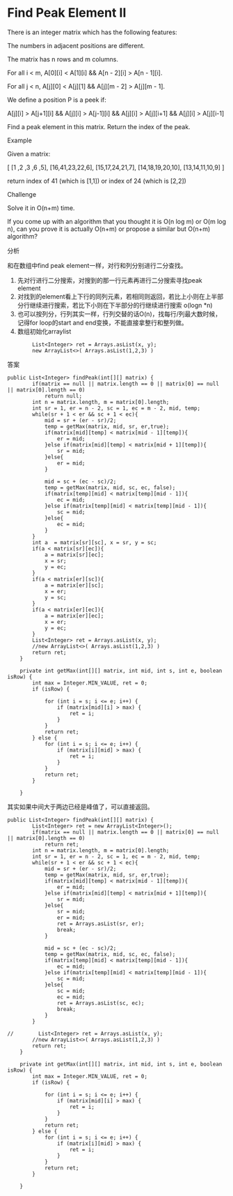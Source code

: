 # Find Peak Element II

There is an integer matrix which has the following features:

The numbers in adjacent positions are different.

The matrix has n rows and m columns.

For all i &lt; m, A\[0\]\[i\] &lt; A\[1\]\[i\] && A\[n - 2\]\[i\] &gt; A\[n - 1\]\[i\].

For all j &lt; n, A\[j\]\[0\] &lt; A\[j\]\[1\] && A\[j\]\[m - 2\] &gt; A\[j\]\[m - 1\].

We define a position P is a peek if:

A\[j\]\[i\] &gt; A\[j+1\]\[i\] && A\[j\]\[i\] &gt; A\[j-1\]\[i\] && A\[j\]\[i\] &gt; A\[j\]\[i+1\] && A\[j\]\[i\] &gt; A\[j\]\[i-1\]

Find a peak element in this matrix. Return the index of the peak.

Example

Given a matrix:

\[ \[1 ,2 ,3 ,6 ,5\], \[16,41,23,22,6\], \[15,17,24,21,7\], \[14,18,19,20,10\], \[13,14,11,10,9\] \]

return index of 41 \(which is \[1,1\]\) or index of 24 \(which is \[2,2\]\)

Challenge

Solve it in O\(n+m\) time.

If you come up with an algorithm that you thought it is O\(n log m\) or O\(m log n\), can you prove it is actually O\(n+m\) or propose a similar but O\(n+m\) algorithm?

分析

和在数组中find peak element一样，对行和列分别进行二分查找。

1. 先对行进行二分搜索，对搜到的那一行元素再进行二分搜索寻找peak element
2. 对找到的element看上下行的同列元素，若相同则返回，若比上小则在上半部分行继续进行搜索，若比下小则在下半部分的行继续进行搜索 o\(logn \*n\)
3. 也可以按列分，行列其实一样，行列交替的话O\(n\)，找每行/列最大数时候，记得for loop的start and end变换，不能直接拿整行和整列做。
4. 数组初始化arraylist

```text
        List<Integer> ret = Arrays.asList(x, y);
        new ArrayList<>( Arrays.asList(1,2,3) )
```

答案

```text
public List<Integer> findPeak(int[][] matrix) {
        if(matrix == null || matrix.length == 0 || matrix[0] == null || matrix[0].length == 0)
            return null;
        int n = matrix.length, m = matrix[0].length;
        int sr = 1, er = n - 2, sc = 1, ec = m - 2, mid, temp;
        while(sr + 1 < er && sc + 1 < ec){
            mid = sr + (er - sr)/2;
            temp = getMax(matrix, mid, sr, er,true);
            if(matrix[mid][temp] < matrix[mid - 1][temp]){
                er = mid;
            }else if(matrix[mid][temp] < matrix[mid + 1][temp]){
                sr = mid;
            }else{
                er = mid;
            }

            mid = sc + (ec - sc)/2;
            temp = getMax(matrix, mid, sc, ec, false);
            if(matrix[temp][mid] < matrix[temp][mid - 1]){
                ec = mid;
            }else if(matrix[temp][mid] < matrix[temp][mid - 1]){
                sc = mid;
            }else{
                ec = mid;
            }
        }
        int a  = matrix[sr][sc], x = sr, y = sc;
        if(a < matrix[sr][ec]){
            a = matrix[sr][ec];
            x = sr;
            y = ec;
        }
        if(a < matrix[er][sc]){
            a = matrix[er][sc];
            x = er;
            y = sc;
        }
        if(a < matrix[er][ec]){
            a = matrix[er][ec];
            x = er;
            y = ec;
        }
        List<Integer> ret = Arrays.asList(x, y);
        //new ArrayList<>( Arrays.asList(1,2,3) )
        return ret;
    }

    private int getMax(int[][] matrix, int mid, int s, int e, boolean isRow) {
        int max = Integer.MIN_VALUE, ret = 0;
        if (isRow) {

            for (int i = s; i <= e; i++) {
                if (matrix[mid][i] > max) {
                    ret = i;
                }
            }
            return ret;
        } else {
            for (int i = s; i <= e; i++) {
                if (matrix[i][mid] > max) {
                    ret = i;
                }
            }
            return ret;
        }

    }
```

其实如果中间大于两边已经是峰值了，可以直接返回。

```text
public List<Integer> findPeak(int[][] matrix) {
        List<Integer> ret = new ArrayList<Integer>();
        if(matrix == null || matrix.length == 0 || matrix[0] == null || matrix[0].length == 0)
            return ret;
        int n = matrix.length, m = matrix[0].length;
        int sr = 1, er = n - 2, sc = 1, ec = m - 2, mid, temp;
        while(sr + 1 < er && sc + 1 < ec){
            mid = sr + (er - sr)/2;
            temp = getMax(matrix, mid, sr, er,true);
            if(matrix[mid][temp] < matrix[mid - 1][temp]){
                er = mid;
            }else if(matrix[mid][temp] < matrix[mid + 1][temp]){
                sr = mid;
            }else{
                sr = mid;
                er = mid;
                ret = Arrays.asList(sr, er);
                break;
            }

            mid = sc + (ec - sc)/2;
            temp = getMax(matrix, mid, sc, ec, false);
            if(matrix[temp][mid] < matrix[temp][mid - 1]){
                ec = mid;
            }else if(matrix[temp][mid] < matrix[temp][mid - 1]){
                sc = mid;
            }else{
                sc = mid;
                ec = mid;
                ret = Arrays.asList(sc, ec);
                break;
            }
        }

//        List<Integer> ret = Arrays.asList(x, y);
        //new ArrayList<>( Arrays.asList(1,2,3) )
        return ret;
    }

    private int getMax(int[][] matrix, int mid, int s, int e, boolean isRow) {
        int max = Integer.MIN_VALUE, ret = 0;
        if (isRow) {

            for (int i = s; i <= e; i++) {
                if (matrix[mid][i] > max) {
                    ret = i;
                }
            }
            return ret;
        } else {
            for (int i = s; i <= e; i++) {
                if (matrix[i][mid] > max) {
                    ret = i;
                }
            }
            return ret;
        }

    }
```

